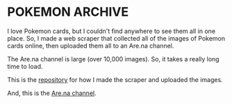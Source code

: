 # POKEMON ARCHIVE

I love Pokemon cards, but I couldn't find anywhere to see them all in one place. So, I made a web scraper that collected all of the images of Pokemon cards online, then uploaded them all to an Are.na channel.

The Are.na channel is large (over 10,000 images). So, it takes a really long time to load.

This is the [repository](https://github.com/trudypainter/pokemon-archive) for how I made the scraper and uploaded the images.

And, this is the [Are.na channel](https://www.are.na/trudy-painter/every-pokemon-card-uz5ifttjceo).
